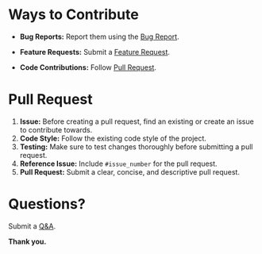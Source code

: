 # Ways to Contribute 
- **Bug Reports:** Report them using the [Bug Report](https://github.com/cxdzc/TornAPIWrapper/issues/new/choose).

- **Feature Requests:** Submit a [Feature Request](https://github.com/cxdzc/TornAPIWrapper/issues/new/choose).

- **Code Contributions:** Follow [Pull Request](#pull-request).

# Pull Request
1. **Issue:** Before creating a pull request, find an existing or create an issue to contribute towards.
2. **Code Style:** Follow the existing code style of the project.
3. **Testing:** Make sure to test changes thoroughly before submitting a pull request.
4. **Reference Issue:** Include `#issue_number` for the pull request.
5. **Pull Request:** Submit a clear, concise, and descriptive pull request.

# Questions?
Submit a [Q&A](https://github.com/cxdzc/TornAPIWrapper/discussions/new/choose).

**Thank you.**